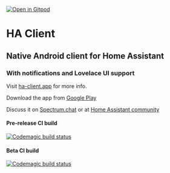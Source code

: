 [![Open in Gitpod](https://gitpod.io/button/open-in-gitpod.svg)](https://gitpod.io/#https://github.com/estevez-dev/ha_client)
# HA Client
## Native Android client for Home Assistant
### With notifications and Lovelace UI support

Visit [ha-client.app](http://ha-client.app/) for more info.

Download the app from [Google Play](https://play.google.com/apps/testing/com.keyboardcrumbs.haclient)

Discuss it on [Spectrum.chat](https://spectrum.chat/ha-client) or at [Home Assistant community](https://community.home-assistant.io/c/mobile-apps/ha-client-android)

#### Pre-release CI build
[![Codemagic build status](https://api.codemagic.io/apps/5da8bdab9f20ef798f7c2c65/5da8bdab9f20ef798f7c2c64/status_badge.svg)](https://codemagic.io/apps/5da8bdab9f20ef798f7c2c65/5da8bdab9f20ef798f7c2c64/latest_build)
#### Beta CI build
[![Codemagic build status](https://api.codemagic.io/apps/5da8bdab9f20ef798f7c2c65/5db1862025dc3f0b0288a57a/status_badge.svg)](https://codemagic.io/apps/5da8bdab9f20ef798f7c2c65/5db1862025dc3f0b0288a57a/latest_build)
